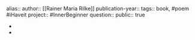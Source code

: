 alias::
author:: [[Rainer Maria Rilke]] 
publication-year::
tags:: book, #poem #iHaveit 
project:: #InnerBeginner 
question::
public:: true

-
-